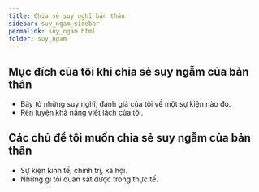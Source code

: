 ```yaml
---
title: Chia sẻ suy nghĩ bản thân
sidebar: suy_ngam_sidebar
permalink: suy_ngam.html
folder: suy_ngam
---
```


## Mục đích của tôi khi chia sẻ suy ngẫm của bản thân

- Bày tỏ những suy nghĩ, đánh giá của tôi về một sự kiện nào đó.
- Rèn luyện khả năng viết lách của tôi.

## Các chủ đề tôi muốn chia sẻ suy ngẫm của bản thân

- Sự kiện kinh tế, chính trị, xã hội.
- Những gì tôi quan sát được trong thực tế.
